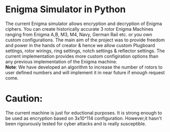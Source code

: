 # Enigma Simulator in Python
The current Enigma simulator allows encryption and decryption of Enigma ciphers. You can create historically accurate 3 rotor Enigma Machines ranging from Enigma A,B, M3, M4, Navy, German Rail etc. or you own custom configurations. The main aim of the project was to provide freedom and power in the hands of creator & hence we allow custom Plugboard settings, rotor wirings, ring settings, notch settings & reflector settings. The current implementation provides more custom configiration options than any previous implementation of the Enigma machine.<br> 
<b>Note</b>: We have developed an algorithm to increase the number of rotors to user defined numbers and will implement it in near future if enough request come. 
# Caution:
The current machine is just for eductional purposes. It is strong enough to be used as encryption based on 3x10^114 configuration. However,it hasn't been rigourously tested for cyber attacks and is really susceptible. 
